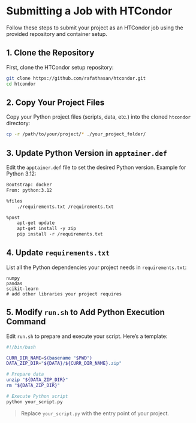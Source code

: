 # Submitting a Job with HTCondor

Follow these steps to submit your project as an HTCondor job using the provided repository and container setup.

## 1. Clone the Repository

First, clone the HTCondor setup repository:

```bash
git clone https://github.com/rafathasan/htcondor.git
cd htcondor
```

## 2. Copy Your Project Files

Copy your Python project files (scripts, data, etc.) into the cloned `htcondor` directory:

```bash
cp -r /path/to/your/project/* ./your_project_folder/
```

## 3. Update Python Version in `apptainer.def`

Edit the `apptainer.def` file to set the desired Python version. Example for Python 3.12:

```Dockerfile
Bootstrap: docker
From: python:3.12

%files
    ./requirements.txt /requirements.txt

%post
    apt-get update
    apt-get install -y zip
    pip install -r /requirements.txt
```

## 4. Update `requirements.txt`

List all the Python dependencies your project needs in `requirements.txt`:

```text
numpy
pandas
scikit-learn
# add other libraries your project requires
```

## 5. Modify `run.sh` to Add Python Execution Command

Edit `run.sh` to prepare and execute your script. Here’s a template:

```bash
#!/bin/bash

CURR_DIR_NAME=$(basename "$PWD")
DATA_ZIP_DIR="${DATA}/${CURR_DIR_NAME}.zip"

# Prepare data
unzip "${DATA_ZIP_DIR}"
rm "${DATA_ZIP_DIR}"

# Execute Python script
python your_script.py
```

> Replace `your_script.py` with the entry point of your project.
